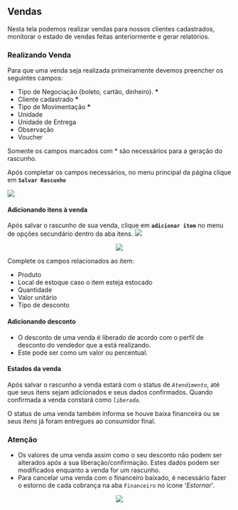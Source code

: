 ## Vendas

Nesta tela podemos realizar vendas para nossos clientes cadastrados, monitorar o estado de vendas feitas anteriormente e gerar relatórios.

### Realizando Venda

Para que uma venda seja realizada primeiramente devemos preencher os seguintes campos:
  - Tipo de Negociação (boleto, cartão, dinheiro). **\***
  - Cliente cadastrado **\***
  - Tipo de Movimentação **\***
  - Unidade
  - Unidade de Entrega
  - Observação
  - Voucher

Somente os campos marcados com * são necessários para a geração do rascunho.

Após completar os campos necessários, no menu principal da página clique em **`Salvar Rascunho`**

  <img src='/ui/assets/capturas-de-tela/botao-salvar-rascunho-vendas.png'/>
  

#### Adicionando itens à venda

Após salvar o rascunho de sua venda, clique em **`adicionar item`** no menu de opções secundário dentro da aba itens.
 <img src='/ui/assets/capturas-de-tela/botao-adicionar-item-vendas.png'/>
 
 
<p align='center'>
  <img src='/ui/assets/capturas-de-tela/botao-adicionar-item-vendas.png'/>
<p>

Complete os campos relacionados ao item:
- Produto
- Local de estoque caso o item esteja estocado
- Quantidade
- Valor unitário
- Tipo de desconto

#### Adicionando desconto

- O desconto de uma venda é liberado de acordo com o perfil de desconto do vendedor que a está realizando.
- Este pode ser como um valor ou percentual.

#### Estados da venda

Após salvar o rascunho a venda estará com o status de *`Atendimento`*, até que seus itens sejam adicionados e seus dados confirmados.
Quando confirmada a venda constará como *`liberada`*.

O status de uma venda também informa se houve baixa financeira ou se seus itens já foram entregues ao consumidor final.

### Atenção

- Os valores de uma venda assim como o seu desconto não podem ser alterados após a sua liberação/confirmação. Estes dados podem ser modificados enquanto a venda for um rascunho.
- Para cancelar uma venda com o financeiro baixado, é necessário fazer o estorno de cada cobrança na aba `Financeiro` no ícone '*Estornar*'.

<p align='center'>
  <img src='/ui/assets/capturas-de-tela/botao-estornar-financeiro.png'/>
</p>
